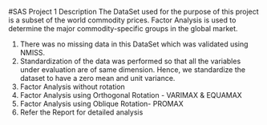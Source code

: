 #SAS Project 1 Description
The DataSet used for the purpose of this project is a subset of the world commodity prices. Factor Analysis is used to determine the major commodity-specific groups in the global market.
1. There was no missing data in this DataSet which was validated using NMISS.
2. Standardization of the data was performed so that all the variables under evaluation are of same dimension. Hence, we standardize the dataset to have a zero mean and unit variance.
3. Factor Analysis without rotation
4. Factor Analysis using Orthogonal Rotation - VARIMAX & EQUAMAX
5. Factor Analysis using Oblique Rotation- PROMAX
6. Refer the Report for detailed analysis
